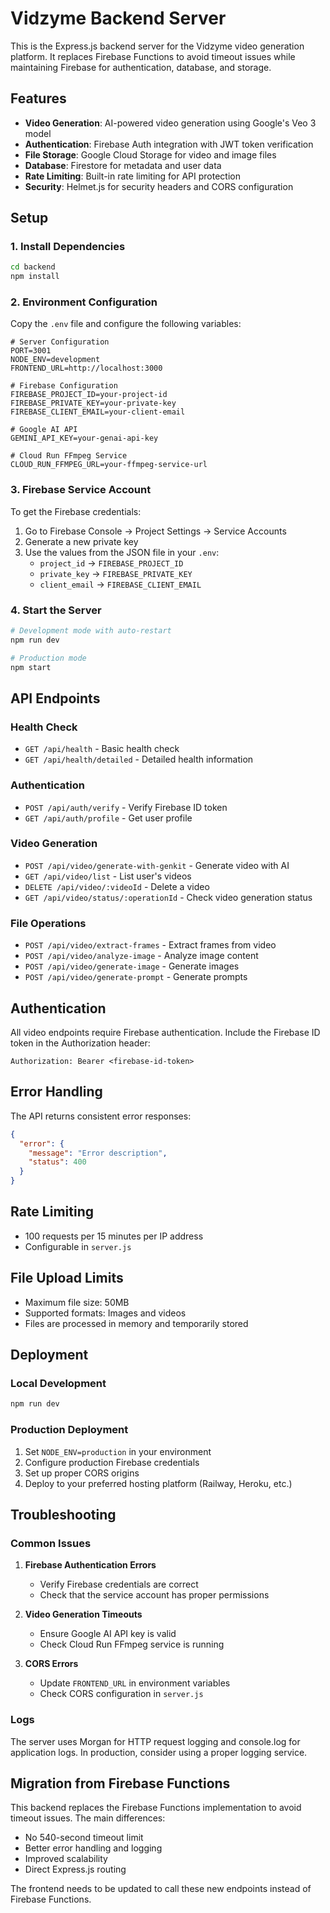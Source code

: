 # Vidzyme Backend Server

This is the Express.js backend server for the Vidzyme video generation platform. It replaces Firebase Functions to avoid timeout issues while maintaining Firebase for authentication, database, and storage.

## Features

- **Video Generation**: AI-powered video generation using Google's Veo 3 model
- **Authentication**: Firebase Auth integration with JWT token verification
- **File Storage**: Google Cloud Storage for video and image files
- **Database**: Firestore for metadata and user data
- **Rate Limiting**: Built-in rate limiting for API protection
- **Security**: Helmet.js for security headers and CORS configuration

## Setup

### 1. Install Dependencies

```bash
cd backend
npm install
```

### 2. Environment Configuration

Copy the `.env` file and configure the following variables:

```env
# Server Configuration
PORT=3001
NODE_ENV=development
FRONTEND_URL=http://localhost:3000

# Firebase Configuration
FIREBASE_PROJECT_ID=your-project-id
FIREBASE_PRIVATE_KEY=your-private-key
FIREBASE_CLIENT_EMAIL=your-client-email

# Google AI API
GEMINI_API_KEY=your-genai-api-key

# Cloud Run FFmpeg Service
CLOUD_RUN_FFMPEG_URL=your-ffmpeg-service-url
```

### 3. Firebase Service Account

To get the Firebase credentials:

1. Go to Firebase Console → Project Settings → Service Accounts
2. Generate a new private key
3. Use the values from the JSON file in your `.env`:
   - `project_id` → `FIREBASE_PROJECT_ID`
   - `private_key` → `FIREBASE_PRIVATE_KEY`
   - `client_email` → `FIREBASE_CLIENT_EMAIL`

### 4. Start the Server

```bash
# Development mode with auto-restart
npm run dev

# Production mode
npm start
```

## API Endpoints

### Health Check
- `GET /api/health` - Basic health check
- `GET /api/health/detailed` - Detailed health information

### Authentication
- `POST /api/auth/verify` - Verify Firebase ID token
- `GET /api/auth/profile` - Get user profile

### Video Generation
- `POST /api/video/generate-with-genkit` - Generate video with AI
- `GET /api/video/list` - List user's videos
- `DELETE /api/video/:videoId` - Delete a video
- `GET /api/video/status/:operationId` - Check video generation status

### File Operations
- `POST /api/video/extract-frames` - Extract frames from video
- `POST /api/video/analyze-image` - Analyze image content
- `POST /api/video/generate-image` - Generate images
- `POST /api/video/generate-prompt` - Generate prompts

## Authentication

All video endpoints require Firebase authentication. Include the Firebase ID token in the Authorization header:

```
Authorization: Bearer <firebase-id-token>
```

## Error Handling

The API returns consistent error responses:

```json
{
  "error": {
    "message": "Error description",
    "status": 400
  }
}
```

## Rate Limiting

- 100 requests per 15 minutes per IP address
- Configurable in `server.js`

## File Upload Limits

- Maximum file size: 50MB
- Supported formats: Images and videos
- Files are processed in memory and temporarily stored

## Deployment

### Local Development

```bash
npm run dev
```

### Production Deployment

1. Set `NODE_ENV=production` in your environment
2. Configure production Firebase credentials
3. Set up proper CORS origins
4. Deploy to your preferred hosting platform (Railway, Heroku, etc.)

## Troubleshooting

### Common Issues

1. **Firebase Authentication Errors**
   - Verify Firebase credentials are correct
   - Check that the service account has proper permissions

2. **Video Generation Timeouts**
   - Ensure Google AI API key is valid
   - Check Cloud Run FFmpeg service is running

3. **CORS Errors**
   - Update `FRONTEND_URL` in environment variables
   - Check CORS configuration in `server.js`

### Logs

The server uses Morgan for HTTP request logging and console.log for application logs. In production, consider using a proper logging service.

## Migration from Firebase Functions

This backend replaces the Firebase Functions implementation to avoid timeout issues. The main differences:

- No 540-second timeout limit
- Better error handling and logging
- Improved scalability
- Direct Express.js routing

The frontend needs to be updated to call these new endpoints instead of Firebase Functions.